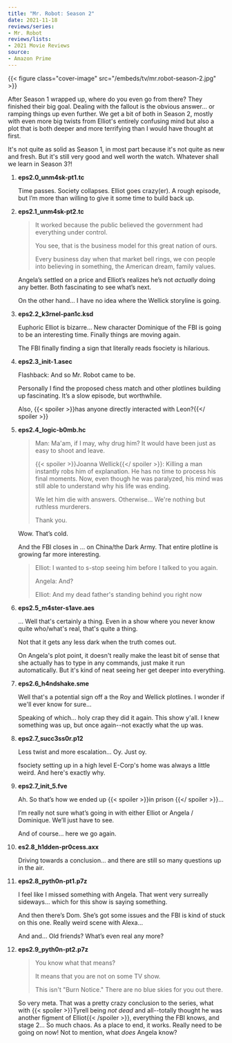 ```yaml
---
title: "Mr. Robot: Season 2"
date: 2021-11-18
reviews/series:
- Mr. Robot
reviews/lists:
- 2021 Movie Reviews
source:
- Amazon Prime
---
```

{{< figure class="cover-image" src="/embeds/tv/mr.robot-season-2.jpg" >}}

After Season 1 wrapped up, where do you even go from there? They finished their big goal. Dealing with the fallout is the obvious answer... or ramping things up even further. We get a bit of both in Season 2, mostly with even more big twists from Elliot's entirely confusing mind but also a plot that is both deeper and more terrifying than I would have thought at first. 

It's not quite as solid as Season 1, in most part because it's not quite as new and fresh. But it's still very good and well worth the watch. Whatever shall we learn in Season 3?!

<!--more-->

1. **eps2.0_unm4sk-pt1.tc**

   Time passes. Society collapses. Elliot goes crazy(er). A rough episode, but I’m more than willing to give it some time to build back up.

2. **eps2.1_unm4sk-pt2.tc**

   > It worked because the public believed the government had everything under control.
   >
   > You see, that is the business model for this great nation of ours.
   >
   > Every business day when that market bell rings, we con people into believing in something, the American dream, family values.

   Angela’s settled on a price and Elliot’s realizes he’s not _actually_ doing any better. Both fascinating to see what’s next.

   On the other hand… I have no idea where the Wellick storyline is going.

3. **eps2.2_k3rnel-pan1c.ksd**

   Euphoric Elliot is bizarre… New character Dominique of the FBI is going to be an interesting time. Finally things are moving again.

   The FBI finally finding a sign that literally reads fsociety is hilarious.

4. **eps2.3_init-1.asec**

   Flashback: And so Mr. Robot came to be.

   Personally I find the proposed chess match and other plotlines building up fascinating. It’s a slow episode, but worthwhile.

   Also, {{< spoiler >}}has anyone directly interacted with Leon?{{</ spoiler >}}

5. **eps2.4_logic-b0mb.hc**

   > Man: Ma'am, if I may, why drug him? It would have been just as easy to shoot and leave.
   >
   > {{< spoiler >}}Joanna Wellick{{</ spoiler >}}: Killing a man instantly robs him of explanation. He has no time to process his final moments. Now, even though he was paralyzed, his mind was still able to understand why his life was ending.
   >
   > We let him die with answers. Otherwise... We're nothing but ruthless murderers.
   >
   > Thank you.

   Wow. That’s cold.

   And the FBI closes in … on China/the Dark Army. That entire plotline is growing far more interesting.

   > Elliot: I wanted to s-stop seeing him before I talked to you again.
   >
   > Angela: And?
   >
   > Elliot: And my dead father's standing behind you right now

6. **eps2.5_m4ster-s1ave.aes**

   ... Well that's certainly a thing. Even in a show where you never know quite who/what's real, that's quite a thing.

   Not that it gets any less dark when the truth comes out.

   On Angela's plot point, it doesn't really make the least bit of sense that she actually has to type in any commands, just make it run automatically. But it's kind of neat seeing her get deeper into everything.

7. **eps2.6_h4ndshake.sme**

   Well that's a potential sign off a the Roy and Wellick plotlines. I wonder if we'll ever know for sure...

   Speaking of which... holy crap they did it again. This show y'all. I knew something was up, but once again--not exactly what the up was.

8. **eps2.7_succ3ss0r.p12**

   Less twist and more escalation... Oy. Just oy.

   fsociety setting up in a high level E-Corp's home was always a little weird. And here's exactly why.

9. **eps2.7_init_5.fve**

    Ah. So that’s how we ended up {{< spoiler >}}in prison {{</ spoiler >}}…

    I’m really not sure what’s going in with either Elliot or Angela / Dominique. We’ll just have to see. 

    And of course… here we go again. 


10. **es2.8_h1dden-pr0cess.axx**

    Driving towards a conclusion… and there are still so many questions up in the air. 

11. **eps2.8_pyth0n-pt1.p7z**

    I feel like I missed something with Angela. That went very surreally sideways… which for this show is saying something. 

    And then there’s Dom. She’s got some issues and the FBI is kind of stuck on this one. Really weird scene with Alexa…

    And and… Old friends? What’s even real any more?

12. **eps2.9_pyth0n-pt2.p7z**

    > You know what that means?
    > 
    > It means that you are not on some TV show.
    > 
    > This isn't "Burn Notice." There are no blue skies for you out there.

    So very meta. That was a pretty crazy conclusion to the series, what with {{< spoiler >}}Tyrell being *not dead* and all--totally thought he was another figment of Elliot{{< /spoiler >}}, everything the FBI knows, and stage 2... So much chaos. As a place to end, it works. Really need to be going on now! Not to mention, what *does* Angela know?